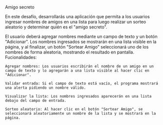 Amigo secreto

En este desafío, desarrollarás una aplicación que permita a los usuarios ingresar nombres de amigos en una lista para luego realizar un sorteo aleatorio y determinar quién es el "amigo secreto".

El usuario deberá agregar nombres mediante un campo de texto y un botón "Adicionar". Los nombres ingresados se mostrarán en una lista visible en la página, y al finalizar, un botón "Sortear Amigo" seleccionará uno de los nombres de forma aleatoria, mostrando el resultado en pantalla.
Fucionalidades:

    Agregar nombres: Los usuarios escribirán el nombre de un amigo en un campo de texto y lo agregarán a una lista visible al hacer clic en "Adicionar".

    Validar entrada: Si el campo de texto está vacío, el programa mostrará una alerta pidiendo un nombre válido.

    Visualizar la lista: Los nombres ingresados aparecerán en una lista debajo del campo de entrada.

    Sorteo aleatorio: Al hacer clic en el botón "Sortear Amigo", se seleccionará aleatoriamente un nombre de la lista y se mostrará en la página.

